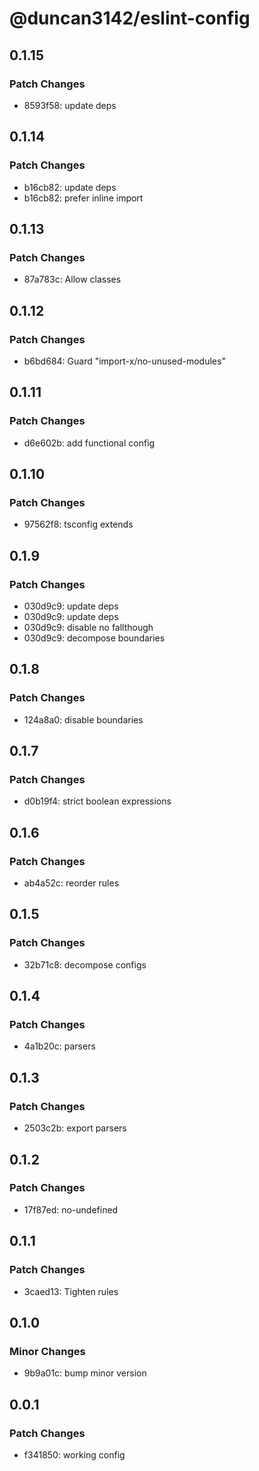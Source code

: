 # @duncan3142/eslint-config

## 0.1.15

### Patch Changes

- 8593f58: update deps

## 0.1.14

### Patch Changes

- b16cb82: update deps
- b16cb82: prefer inline import

## 0.1.13

### Patch Changes

- 87a783c: Allow classes

## 0.1.12

### Patch Changes

- b6bd684: Guard "import-x/no-unused-modules"

## 0.1.11

### Patch Changes

- d6e602b: add functional config

## 0.1.10

### Patch Changes

- 97562f8: tsconfig extends

## 0.1.9

### Patch Changes

- 030d9c9: update deps
- 030d9c9: update deps
- 030d9c9: disable no fallthough
- 030d9c9: decompose boundaries

## 0.1.8

### Patch Changes

- 124a8a0: disable boundaries

## 0.1.7

### Patch Changes

- d0b19f4: strict boolean expressions

## 0.1.6

### Patch Changes

- ab4a52c: reorder rules

## 0.1.5

### Patch Changes

- 32b71c8: decompose configs

## 0.1.4

### Patch Changes

- 4a1b20c: parsers

## 0.1.3

### Patch Changes

- 2503c2b: export parsers

## 0.1.2

### Patch Changes

- 17f87ed: no-undefined

## 0.1.1

### Patch Changes

- 3caed13: Tighten rules

## 0.1.0

### Minor Changes

- 9b9a01c: bump minor version

## 0.0.1

### Patch Changes

- f341850: working config
